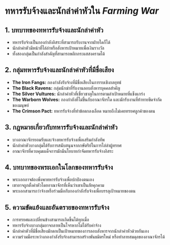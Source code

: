 # ทหารรับจ้างและนักล่าค่าหัวใน *Farming War*

## 1. บทบาทของทหารรับจ้างและนักล่าค่าหัว
- ทหารรับจ้างเป็นกองกำลังอิสระที่สามารถรับงานจากฝ่ายใดก็ได้
- นักล่าค่าหัวมีหน้าที่ไล่ล่าหรือสังหารเป้าหมายเพื่อเงินรางวัล
- ทั้งสองกลุ่มเป็นกำลังสำคัญที่สามารถพลิกกระแสสงครามได้

## 2. กลุ่มทหารรับจ้างและนักล่าค่าหัวที่มีชื่อเสียง
- **The Iron Fangs:** กองกำลังรับจ้างที่มีชื่อเสียงในการรบเชิงกลยุทธ์
- **The Black Ravens:** กลุ่มนักฆ่าที่รับงานลอบสังหารบุคคลสำคัญ
- **The Silver Vultures:** นักล่าค่าหัวที่เชี่ยวชาญในการตามล่าเป้าหมายที่แข็งแกร่ง
- **The Warborn Wolves:** กองกำลังที่ไม่ขึ้นกับอาณาจักรใด และมักรับงานที่ท้าทายขีดจำกัดของมนุษย์
- **The Crimson Pact:** ทหารรับจ้างที่ทำข้อตกลงเลือด หมายถึงไม่เคยทรยศลูกค้าของตน

## 3. กฎหมายเกี่ยวกับทหารรับจ้างและนักล่าค่าหัว
- บางอาณาจักรยอมรับและจ้างทหารรับจ้างเพื่อเสริมกำลังทัพ
- นักล่าค่าหัวบางกลุ่มได้รับการสนับสนุนจากกษัตริย์ในการไล่ล่าผู้ทรยศ
- อาณาจักรที่ควบคุมเผด็จการมักมีนโยบายกำจัดทหารรับจ้างอิสระ

## 4. บทบาทของพระเอกในโลกของทหารรับจ้าง
- พระเอกอาจต้องพึ่งพาทหารรับจ้างเพื่อปกป้องตนเอง
- เขาอาจถูกตั้งค่าหัวโดยอาณาจักรที่เห็นว่าเขาเป็นภัยคุกคาม
- พระเอกสามารถว่าจ้างหรือร่วมมือกับกองกำลังรับจ้างเพื่อบรรลุเป้าหมายของตน

## 5. ความขัดแย้งและอันตรายของทหารรับจ้าง
- การทรยศและเปลี่ยนข้างสามารถเกิดขึ้นได้ทุกเมื่อ
- ทหารรับจ้างบางกลุ่มอาจกลายเป็นโจรหากไม่ได้รับค่าจ้าง
- นักล่าค่าหัวที่มีชื่อเสียงมักตกเป็นเป้าหมายของการลอบสังหารจากนักล่าค่าหัวด้วยกันเอง
- ความร่วมมือระหว่างกองกำลังรับจ้างสามารถสร้างพันธมิตรใหม่ หรือทำลายสมดุลของอาณาจักรได้
